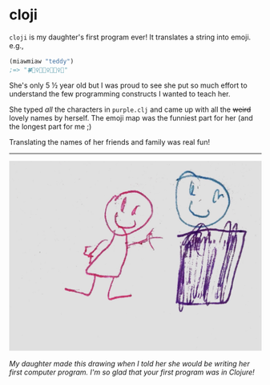 # cloji

`cloji` is my daughter's first program ever! It translates a string into emoji. e.g.,

```clojure
(miawmiaw "teddy")
;=> "🍀👯‍♀️🧚🏻‍♀️🧚🏻‍♀️🌅"
```

She's only 5 ½ year old but I was proud to see she put so much effort to understand the few programming constructs I wanted to teach her.

She typed _all_ the characters in `purple.clj` and came up with all the ~~weird~~ lovely names by herself. The emoji map was the funniest part for her (and the longest part for me ;)

Translating the names of her friends and family was real fun!

---

![](./drawing.jpg)

_My daughter made this drawing when I told her she would be writing her first computer program. I'm so glad that your first program was in Clojure!_

